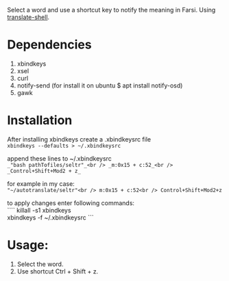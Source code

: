 Select a word and use a shortcut key to notify the meaning in Farsi.
Using [translate-shell](https://github.com/soimort/translate-shell).

# Dependencies
1. xbindkeys
2. xsel
3. curl
4. notify-send (for install it on ubuntu $ apt install notify-osd)
5. gawk

# Installation
After installing xbindkeys create a .xbindkeysrc file<br />
    `xbindkeys --defaults > ~/.xbindkeysrc`

append these lines to ~/.xbindkeysrc<br />
    ```
    _"bash pathTofiles/seltr"_<br />
    _m:0x15 + c:52_<br />
    _Control+Shift+Mod2 + z_
    ```

for example in my case:<br />
    ```
    "~/autotranslate/seltr"<br />
    m:0x15 + c:52<br />
    Control+Shift+Mod2+z
    ```

to apply changes enter following commands:<br />
    ````
    killall -s1 xbindkeys<br />
    xbindkeys -f ~/.xbindkeysrc
    ```
  

# Usage:
1. Select the word.
2. Use shortcut Ctrl + Shift + z.
